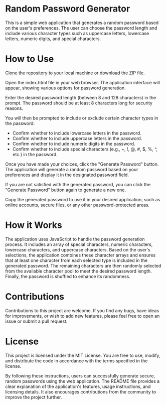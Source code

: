# Random Password Generator
This is a simple web application that generates a random password based on the user's preferences. The user can choose the password length and include various character types such as uppercase letters, lowercase letters, numeric digits, and special characters.

# How to Use
Clone the repository to your local machine or download the ZIP file.

Open the index.html file in your web browser. The application interface will appear, showing various options for password generation.

Enter the desired password length (between 8 and 128 characters) in the prompt. The password should be at least 8 characters long for security reasons.

You will then be prompted to include or exclude certain character types in the password:

- Confirm whether to include lowercase letters in the password.
- Confirm whether to include uppercase letters in the password.
- Confirm whether to include numeric digits in the password.
- Confirm whether to include special characters (e.g., ~, !, @, #, $, %, ^, etc.) in the password.

Once you have made your choices, click the "Generate Password" button. The application will generate a random password based on your preferences and display it in the designated password field.

If you are not satisfied with the generated password, you can click the "Generate Password" button again to generate a new one.

Copy the generated password to use it in your desired application, such as online accounts, secure files, or any other password-protected areas.

# How it Works
The application uses JavaScript to handle the password generation process. It includes an array of special characters, numeric characters, lowercase characters, and uppercase characters. Based on the user's selections, the application combines these character arrays and ensures that at least one character from each selected type is included in the generated password. The remaining characters are then randomly selected from the available character pool to meet the desired password length. Finally, the password is shuffled to enhance its randomness.

# Contributions
Contributions to this project are welcome. If you find any bugs, have ideas for improvements, or wish to add new features, please feel free to open an issue or submit a pull request.

# License
This project is licensed under the MIT License. You are free to use, modify, and distribute the code in accordance with the terms specified in the license.

By following these instructions, users can successfully generate secure, random passwords using the web application. The README file provides a clear explanation of the application's features, usage instructions, and licensing details. It also encourages contributions from the community to improve the project further.
